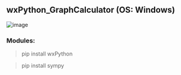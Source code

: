 ## wxPython_GraphCalculator (OS: Windows)

![image](https://github.com/user-attachments/assets/1abd66cd-ddce-42f2-8363-a9191046471f)

### Modules:

> pip install wxPython

> pip install sympy
